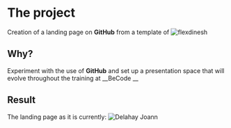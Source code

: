 # The project

Creation of a landing page on __GitHub__ from a template of ![flexdinesh](https://github.com/flexdinesh/dev-landing-page#github-pages)

## Why?

Experiment with the use of __GitHub__ and set up a presentation space that will evolve throughout the training at __BeCode __

## Result

The landing page as it is currently: ![Delahay Joann](https://delahayjoann.github.io/)